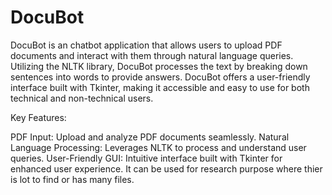 # DocuBot
DocuBot is an chatbot application that allows users to upload PDF documents and interact with them through natural language queries. Utilizing the NLTK library, DocuBot processes the text by breaking down sentences into words to provide answers.
 DocuBot offers a user-friendly interface built with Tkinter, making it accessible and easy to use for both technical and non-technical users.

Key Features:

PDF Input: Upload and analyze PDF documents seamlessly.
Natural Language Processing: Leverages NLTK to process and understand user queries.
User-Friendly GUI: Intuitive interface built with Tkinter for enhanced user experience.
It can be used for research purpose where thier is lot to find or has many files.

